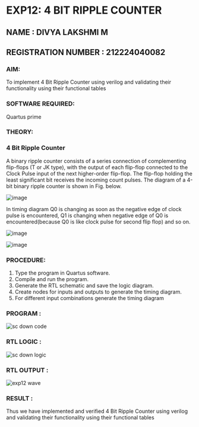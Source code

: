 # EXP12: 4 BIT RIPPLE COUNTER
## NAME  : DIVYA LAKSHMI M
## REGISTRATION NUMBER : 212224040082

### AIM:

To implement 4 Bit Ripple Counter using verilog and validating their functionality using their functional tables

### SOFTWARE REQUIRED:

Quartus prime

### THEORY:

### 4 Bit Ripple Counter

A binary ripple counter consists of a series connection of complementing flip-flops (T or JK type), with the output of each flip-flop connected to the Clock Pulse input of the next higher-order flip-flop. The flip-flop holding the least significant bit receives the incoming count pulses. The diagram of a 4-bit binary ripple counter is shown in Fig. below.

![image](https://github.com/naavaneetha/4-BIT-RIPPLE-COUNTER/assets/154305477/cb4b74d4-31ab-4359-95d0-d22e67daba13)

In timing diagram Q0 is changing as soon as the negative edge of clock pulse is encountered, Q1 is changing when negative edge of Q0 is encountered(because Q0 is like clock pulse for second flip flop) and so on.

![image](https://github.com/naavaneetha/4-BIT-RIPPLE-COUNTER/assets/154305477/a573a7d6-014e-4e54-93e6-e2ac9530960b)

![image](https://github.com/naavaneetha/4-BIT-RIPPLE-COUNTER/assets/154305477/85e1958a-2fc1-49bb-9a9f-d58ccbf3663c)

### PROCEDURE:
 
 1. Type the program in Quartus software.
 2. Compile and run the program.
 3. Generate the RTL schematic and save the logic diagram.
 4. Create nodes for inputs and outputs to generate the timing diagram.
 5. For different input combinations generate the timing diagram



### PROGRAM :

![sc down code](https://github.com/user-attachments/assets/630373c3-f73d-4988-928c-60e9a4c12d67)


### RTL LOGIC :

![sc down logic](https://github.com/user-attachments/assets/57bc25fb-c557-4292-8617-2f4488bbce18)


### RTL OUTPUT :

![exp12 wave](https://github.com/user-attachments/assets/35d60ba4-cf7b-426d-8e26-30bf77ff6152)


### RESULT :

Thus we have implemented and verified 4 Bit Ripple Counter using verilog and validating their functionality using their functional tables 
